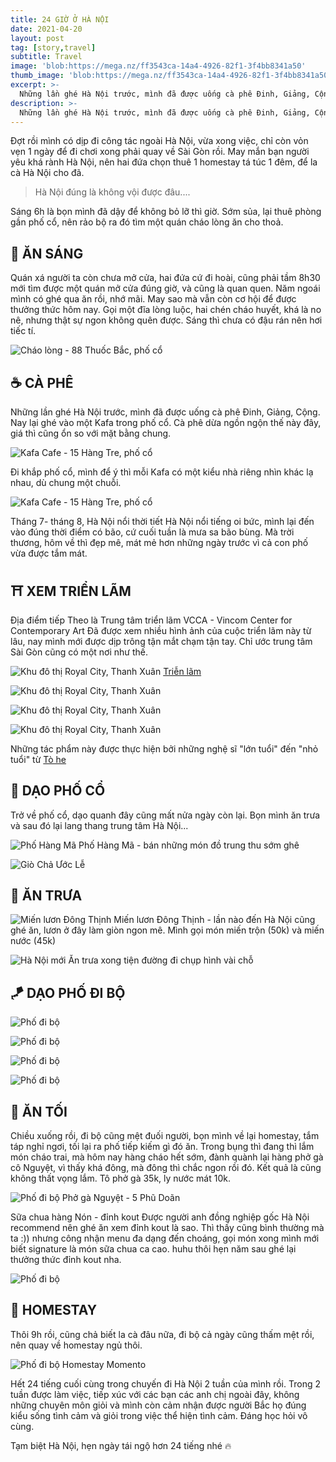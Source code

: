 ```yaml
---
title: 24 GIỜ Ở HÀ NỘI
date: 2021-04-20
layout: post
tag: [story,travel]
subtitle: Travel
image: 'blob:https://mega.nz/ff3543ca-14a4-4926-82f1-3f4bb8341a50'
thumb_image: 'blob:https://mega.nz/ff3543ca-14a4-4926-82f1-3f4bb8341a50'
excerpt: >-
  Những lần ghé Hà Nội trước, mình đã được uống cà phê Đinh, Giảng, Cộng. Nay lại ghé vào một Kafa trong phố cổ.
description: >-
  Những lần ghé Hà Nội trước, mình đã được uống cà phê Đinh, Giảng, Cộng. Nay lại ghé vào một Kafa trong phố cổ.
---
```



Đợt rồi mình có dịp đi công tác ngoài Hà Nội, vừa xong việc, chỉ còn vỏn vẹn 1 ngày để đi chơi xong phải quay về Sài Gòn rồi. May mắn bạn người yêu khá rành Hà Nội, nên hai đứa chọn thuê 1 homestay tá túc 1 đêm, để la cà Hà Nội cho đã. 

> Hà Nội đúng là không vội được đâu....

Sáng 6h là bọn mình đã dậy để không bỏ lỡ thì giờ. Sớm sủa, lại thuê phòng gần phố cổ, nên rảo bộ ra đó tìm một quán cháo lòng ăn cho thoả. 

## 🍲 ĂN SÁNG

Quán xá người ta còn chưa mở cửa, hai đứa cứ đi hoài, cũng phải tầm 8h30 mới tìm được một quán mở cửa đúng giờ, và cũng là quan quen. Năm ngoái mình có ghé qua ăn rồi, nhớ mãi. May sao mà vẫn còn cơ hội để được thưởng thức hôm nay. 
Gọi một đĩa lòng luộc, hai chén cháo huyết, khá là no nê, nhưng thật sự ngon không quên được. Sáng thì chưa có đậu rán nên hơi tiếc tí.

![Cháo lòng - 88 Thuốc Bắc, phố cổ](https://lh3.google.com/pw/AM-JKLUyCjSV0JI2W9odD6DpzJEPkh2Pe8xFHSbrSQfZt4dehpqOFi_W6rVDXKpnSXFCchr6IsHvHaKCautx6mb-Y4_-jtDX4Qo=w720-h960-no?authuser=0)

## ☕️ CÀ PHÊ

Những lần ghé Hà Nội trước, mình đã được uống cà phê Đinh, Giảng, Cộng. Nay lại ghé vào một Kafa trong phố cổ. 
Cà phê dừa ngồn ngộn thế này đây, giá thì cũng ổn so với mặt bằng chung.

![Kafa Cafe - 15 Hàng Tre, phố cổ](https://lh3.google.com/pw/AM-JKLVO5Bw7Kz4BuF-TIHzlHe4rLrsp-VKLbtavBgVS_lcfucjKpBoHNsQn9Tw4GeovPowVuUp0UcMzq4n1WsodthDEMtuRO8g=w720-h960-no?authuser=0)


Đi khắp phố cổ, mình để ý thì mỗi Kafa có một kiểu nhà riêng nhìn khác lạ nhau, dù chung một chuỗi.

![Kafa Cafe - 15 Hàng Tre, phố cổ](https://lh3.google.com/pw/AM-JKLXCbtoY8bRSCaqjjHmQ20Lp4bZGryK0BRtggdSeK11BH2wHMqC-qr_3UihPISlj8c5aiIgDGqA5bYlW3x5kWCqb-emP0PE=w1428-h900-no?authuser=0)


Tháng 7- tháng 8, Hà Nội nổi thời tiết Hà Nội nổi tiếng oi bức, mình lại đến vào đúng thời điểm có bão, cứ cuối tuần là mưa sa bão bùng. Mà trời thương, hôm về thì đẹp mê, mát mẻ hơn những ngày trước vì cả con phố vừa được tắm mát. 

## ⛩ XEM TRIỂN LÃM

Địa điểm tiếp Theo là Trung tâm triển lãm VCCA - Vincom Center for Contemporary Art
Đã được xem nhiều hình ảnh của cuộc triển lãm này từ lâu, nay mình mới được dịp trông tận mắt chạm tận tay. Chỉ ước trung tâm Sài Gòn cũng có một nơi như thế. 

![Khu đô thị Royal City, Thanh Xuân](https://lh3.google.com/pw/AM-JKLX-w-UQfZf5wnrOGQPGDTttvzi6pgFCtoNeiPRLe6xTAaHfcZ7gEDEoAcfrFzuJsCoM1eiQRqbnV4W9zTiPHLHuuj5KmSQ=w1000-h1391-no?authuser=0)
[Triễn lãm](http://vccavietnam.com/trien-lam-quothanh-tinh-nhuaquot)

![Khu đô thị Royal City, Thanh Xuân](https://lh3.google.com/pw/AM-JKLU2TtgKl5p20cxlVfwkqXYf4ZJh5QkcYBfayGKYCG_ZbE3d50UUyXj9BR9koaucJVSoiQJhp7hVNLVahndm8GkQekIQvD0=w1578-h1264-no?authuser=0)

![Khu đô thị Royal City, Thanh Xuân](https://lh3.google.com/pw/AM-JKLUWJT8EKH-F-T7sgNKgo8ouZTTdNH6j8dgsf1Zrz59ehmaTw3mVK-TiO6Nw_Rg-XRxgOH0s0tenM25NN-im1xHpkl7quW4=w1000-h1333-no?authuser=0)

![Khu đô thị Royal City, Thanh Xuân](https://lh3.google.com/pw/AM-JKLUY9jASp0DQNavWNx527zswl0RvScUIJv8beUGy5wIjmWx4U2zB_lX-SUbmEa-HT_DIYaivpzgLRHmpjWreZHbxHDT3-dE=w1000-h1333-no?authuser=0)

Những tác phẩm này được thực hiện bởi những nghệ sĩ "lớn tuổi" đến "nhỏ tuổi" từ [Tò he](https://www.facebook.com/toheplay/?eid=ARDapbgm7tJ4NDgrjicQMpTDROsS8Uk_LZunTr8I9atPR88j7tqhG2vKKW1XvhUMbwdmytKPKuyUOb1B&timeline_context_item_type=intro_card_work&timeline_context_item_source=100001296278041&fref=tag)


## 🏮 DẠO PHỐ CỔ

Trở về phố cổ, dạo quanh đây cũng mất nửa ngày còn lại. Bọn mình ăn trưa và sau đó lại lang thang trung tâm Hà Nội...

![Phố Hàng Mã](https://lh3.google.com/pw/AM-JKLUOZ6mhSi6m3Nic28n-H37D4XsO9g0Cazvyc_SoHeuRVtZGqsoZve_WJnSnqh1x7J-f5RqoL58L5UEauuiTx_eVM5EWr2s=w1000-h800-no?authuser=0)
Phố Hàng Mã - bán những món đồ trung thu sớm ghê

![Giò Chả Ước Lễ ](https://lh3.google.com/pw/AM-JKLUBQI1VhLmD06vLkNBdrMTXVUlrB_iTJSgi4grPSaUJi61mKwiMidFDXczVhYNvZSKq2mULggEdtYzskvtYc8MSiWfDFaU=w1000-h1334-no?authuser=0)


## 🍱 ĂN TRƯA

![Miến lươn Đông Thịnh](https://lh3.google.com/pw/AM-JKLWIY9BHetKRFkVBmJKfYRyryVOSXEpfKRFgRAnjZOqPpzI6kazkeUojhWjQmIyF30GZJqdzGEm6XAdJTY6F4zBsPqv82xY=s1000-no?authuser=0)
Miến lươn Đông Thịnh - lần nào đến Hà Nội cũng ghé ăn, lươn ở đây làm giòn ngon mê. Mình gọi món miến trộn (50k) và miến nước (45k)

![Hà Nội mới](https://lh3.google.com/pw/AM-JKLXmIGgr5tnNITIZWHCmuc_WL1QlSbb_dRtGQbbx-GRzDaIsx22WLa00MDrDvp9_kYikrMgt_B_piyxrJ-JQN4fgCYRi1Hw=w1000-h750-no?authuser=0)
Ăn trưa xong tiện đường đi chụp hình vài chỗ


## 🪁 DẠO PHỐ ĐI BỘ

![Phố đi bộ](https://lh3.google.com/pw/AM-JKLWZcv2d9xd6uukLnsfYZTcmdRZDuaLtww_xf8H-Ax17ORNBvvQCSkuqcg7wJGyHzomRB4vz2INa38z4O312t85sqUmPO6M=w1000-h1250-no?authuser=0)


![Phố đi bộ](https://lh3.google.com/pw/AM-JKLVOg6ol0Xzp-f0hpf80cxJaW5tOHGTDd28cQETR6BXYtML_BBi-ne6dZxg8QUSom_v1rMiHlh8jaEw22_ylnrkn8vXYO1U=w1000-h1231-no?authuser=0)


![Phố đi bộ](https://lh3.google.com/pw/AM-JKLUt3BIDGlir-gBIVMJQAz3J4Fqx8H95zU-IRC1NIS0E5ZAH7hJNRU8DDMib5HVZJmZVjmmZQh2IyIoSLB3Xaa6ULBDR6e0=w1000-h1250-no?authuser=0)


![Phố đi bộ](https://lh3.google.com/pw/AM-JKLVcWwf0CGSQPMOJxuUvjtXO6jSMfFSfqtvu85cxoQAO8UxA67BD0dKZX2hP8bxwctpus7k9fugBoNkzp47XIIx8JLUnfX4=w1000-h1250-no?authuser=0)

## 🍛 ĂN TỐI

Chiều xuống rồi, đi bộ cũng mệt đuối người, bọn mình về lại homestay, tắm táp nghỉ ngơi, tối lại ra phố tiếp kiếm gì đó ăn. Trong bụng thì đang thì lắm món cháo trai, mà hôm nay hàng cháo hết sớm, đành quành lại hàng phở gà cô Nguyệt, vì thấy khá đông, mà đông thì chắc ngon rồi đó. Kết quả là cũng không thất vọng lắm. Tô phở gà 35k, ly nước mát 10k.

![Phố đi bộ](https://lh3.google.com/pw/AM-JKLWuF4zaXIKKp7ECWfhqaxagQQ_nL_ZDmJDCbG4Tn45T1S_mijVpkaSnwthThJzlzfMLpV7d5Sctm3xDZLmjyEO0eKSbYXg=w1000-h1250-no?authuser=0)
Phở gà Nguyệt - 5 Phũ Doãn


Sữa chua hàng Nón - đỉnh kout
Được người anh đồng nghiệp gốc Hà Nội recommend nên ghé ăn xem đỉnh kout là sao.
Thì thấy cũng bình thường mà ta :)) nhưng công nhận menu đa dạng đến choáng, gọi món xong mình mới biết signature là món sữa chua ca cao. huhu thôi hẹn năm sau ghé lại thưởng thức đỉnh kout nha.

![Phố đi bộ](https://lh3.google.com/pw/AM-JKLWHaNwx7UfnH1_iZ7fI9FjIxhJoYKxY5aqxbvNKxgw3O_2SYhVUo3Fjcl-LSeZ4VCIg9CMBvDJuXaRw0l3u1DXp4fEI4Go=w1000-h1250-no?authuser=0)


## 🛁 HOMESTAY

Thôi 9h rồi, cũng chả biết la cà đâu nữa, đi bộ cả ngày cũng thấm mệt rồi, nên quay về homestay ngủ thôi.

![Phố đi bộ](https://lh3.google.com/pw/AM-JKLWMVj5fZ0qb4M9QYRbyCGZW2NdcTkaSrKfT_GEpdvkkkWoI9NkMn4YsPYlInp8pATBDZjMrdICPLVnBKuvsg7NjqM3xdsg=w1000-h1333-no?authuser=0)
Homestay Momento


Hết 24 tiếng cuối cùng trong chuyến đi Hà Nội 2 tuần của mình rồi. 
Trong 2 tuần được làm việc, tiếp xúc với các bạn các anh chị ngoài đây, không những chuyên môn giỏi và mình còn cảm nhận được người Bắc họ đúng kiểu sống tình cảm và giỏi trong việc thể hiện tình cảm. Đáng học hỏi vô cùng.

Tạm biệt Hà Nội, hẹn ngày tái ngộ hơn 24 tiếng nhé 🔥



